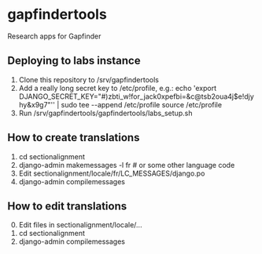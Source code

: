 # gapfindertools
Research apps for Gapfinder

## Deploying to labs instance
1. Clone this repository to /srv/gapfindertools
2. Add a really long secret key to /etc/profile, e.g.:
   echo 'export DJANGO_SECRET_KEY="#)zbti_w!for_jack0xpefbi=&c@tsb2oua4j$e!djyhy&x9g7"'' | sudo tee --append /etc/profile
   source /etc/profile
3. Run /srv/gapfindertools/gapfindertools/labs_setup.sh

## How to create translations
1. cd sectionalignment
2. django-admin makemessages -l fr  # or some other language code
3. Edit sectionalignment/locale/fr/LC_MESSAGES/django.po
4. django-admin compilemessages

## How to edit translations
0. Edit files in sectionalignment/locale/...
1. cd sectionalignment
2. django-admin compilemessages
